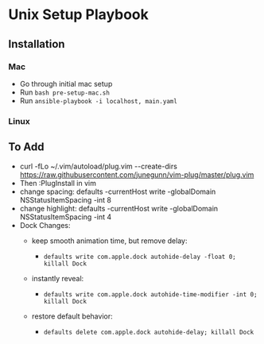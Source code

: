 
# Unix Setup Playbook

## Installation
### Mac
- Go through initial mac setup
- Run `bash pre-setup-mac.sh`
- Run `ansible-playbook -i localhost, main.yaml`

### Linux


## To Add


- curl -fLo ~/.vim/autoload/plug.vim --create-dirs https://raw.githubusercontent.com/junegunn/vim-plug/master/plug.vim
- Then :PlugInstall in vim
- change spacing: defaults -currentHost write -globalDomain NSStatusItemSpacing -int 8
- change highlight: defaults -currentHost write -globalDomain NSStatusItemSpacing -int 4
- Dock Changes:
    - keep smooth animation time, but remove delay:
        - `defaults write com.apple.dock autohide-delay -float 0; killall Dock`

    - instantly reveal:
        - `defaults write com.apple.dock autohide-time-modifier -int 0; killall Dock`

    - restore default behavior:
        - `defaults delete com.apple.dock autohide-delay; killall Dock`
